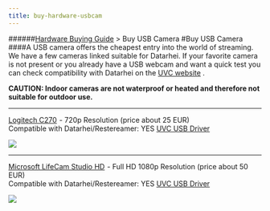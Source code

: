 ```yaml
---
title: buy-hardware-usbcam
---
```

######[Hardware Buying Guide](../wiki/guide-buy-hardware.html) > Buy USB Camera
#Buy USB Camera
####A USB camera offers the cheapest entry into the world of streaming. We have a few cameras linked suitable for Datarhei. If your favorite camera is not present or you already have a USB webcam and want a quick test you can check compatibility with Datarhei on the <a target= "_blank" href="http://www.ideasonboard.org/uvc/#devices">UVC website</a> .  

**CAUTION: Indoor cameras are not waterproof or heated and therefore not suitable for outdoor use.**

****
<a target= "_blank" rel="nofollow" href="http://www.amazon.de/gp/offer-listing/B003PAOAWG/ref=as_li_tl?ie=UTF8&camp=1638&creative=6742&creativeASIN=B003PAOAWG&linkCode=am2&tag=httpwwwdatarh-21">Logitech C270</a><img src="http://ir-de.amazon-adsystem.com/e/ir?t=httpwwwdatarh-21&l=am2&o=3&a=B003PAOAWG" width="1" height="1" border="0" alt="" style="border:none !important; margin:0px !important;" /> - 720p Resolution (price about 25 EUR)   
Compatible with Datarhei/Restereamer: YES <a target= "_blank" href="http: //www.ideasonboard.org/uvc/#devices">UVC USB Driver</a>

<a target= "_blank" rel="nofollow" href="http://www.amazon.de/gp/offer-listing/B003PAOAWG/ref=as_li_tl?ie=UTF8&camp=1638&creative=6742&creativeASIN=B003PAOAWG&linkCode=am2&tag=httpwwwdatarh-21"><img border="0" src="http://ws-eu.amazon-adsystem.com/widgets/q?_encoding=UTF8&ASIN=B003PAOAWG&Format=_SL250_&ID=AsinImage&MarketPlace=DE&ServiceVersion=20070822&WS=1&tag=httpwwwdatarh-21" ></a><img src="http://ir-de.amazon-adsystem.com/e/ir?t=httpwwwdatarh-21&l=as2&o=3&a=B003PAOAWG" width="1" height="1" border="0" alt="" style="border:none !important; margin:0px !important;" />

****
<a target= "_blank" rel="nofollow" href="http://www.amazon.de/gp/offer-listing/B009IUJMH0/ref=as_li_tl?ie=UTF8&camp=1638&creative=6742&creativeASIN=B009IUJMH0&linkCode=am2&tag=httpwwwdatarh-21">Microsoft LifeCam Studio HD</a><img src="http://ir-de.amazon-adsystem.com/e/ir?t=httpwwwdatarh-21&l=am2&o=3&a=B009IUJMH0" width="1" height="1" border="0" alt="" style="border:none !important; margin:0px !important;" /> - Full HD 1080p Resolution (price about 50 EUR)  
Compatible with Datarhei/Restereamer: YES <a target= "_blank" href="http: //www.ideasonboard.org/uvc/#devices">UVC USB Driver</a>   

<a target= "_blank" rel="nofollow" href="http://www.amazon.de/gp/offer-listing/B009IUJMH0/ref=as_li_tl?ie=UTF8&camp=1638&creative=6742&creativeASIN=B009IUJMH0&linkCode=am2&tag=httpwwwdatarh-21"><img border="0" src="http://ws-eu.amazon-adsystem.com/widgets/q?_encoding=UTF8&ASIN=B009IUJMH0&Format=_SL250_&ID=AsinImage&MarketPlace=DE&ServiceVersion=20070822&WS=1&tag=httpwwwdatarh-21" ></a><img src="http://ir-de.amazon-adsystem.com/e/ir?t=httpwwwdatarh-21&l=am2&o=3&a=B009IUJMH0" width="1" height="1" border="0" alt="" style="border:none !important; margin:0px !important;" />
